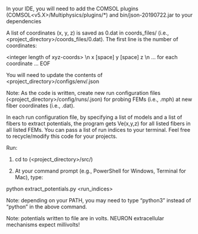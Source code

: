 In your IDE, you will need to add the COMSOL plugins (COMSOL<v5.X>/Multiphysics/plugins/*) and bin/json-20190722.jar to your dependencies

A list of coordinates (x, y, z) is saved as 0.dat in coords_files/ (i.e., <project_directory>/coords_files/0.dat). The first line is the number of coordinates:


\<integer length of xyz-coords\> \n
x [space] y [space] z \n
... for each coordinate ...
EOF

You will need to update the contents of <project_directory>/configs/env/<your OS>.json


Note: As the code is written, create new run configuration files (<project_directory>/config/runs/<run index>.json) for probing FEMs (i.e., <FEM index>.mph) at new fiber coordinates (i.e., <fiber index>.dat). 

In each run configuration file, by specifying a list of models and a list of fibers to extract potentials, the program gets Ve(x,y,z) for all listed fibers in all listed FEMs. You can pass a list of run indices to your terminal. Feel free to recycle/modify this code for your projects.

Run:

1. cd to (<project_directory>/src/)

2. At your command prompt (e.g., PowerShell for Windows, Terminal for Mac), type:

python extract_potentials.py <run_indices>

Note: depending on your PATH, you may need to type “python3” instead of “python” in the above command.

Note: potentials written to file are in volts. NEURON extracellular mechanisms expect millivolts!
